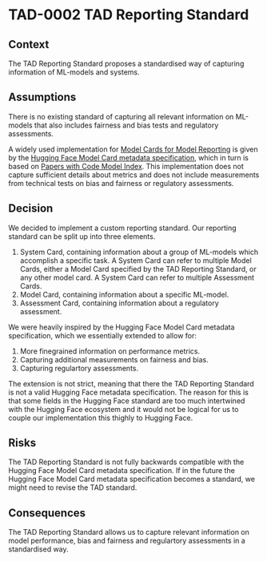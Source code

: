 # TAD-0002 TAD Reporting Standard

## Context

The TAD Reporting Standard proposes a standardised way of capturing information of ML-models and systems.

## Assumptions

There is no existing standard of capturing all relevant information on ML-models that also includes
fairness and bias tests and regulatory assessments.

A widely used implementation for [Model Cards for Model Reporting](https://arxiv.org/abs/1810.03993) is given
by the [Hugging Face Model Card metadata specification](https://github.com/huggingface/hub-docs/blob/main/modelcard.md?plain=1),
which in turn is based on [Papers with Code Model Index](https://github.com/paperswithcode/model-index).
This implementation does not capture sufficient details about metrics and does not include measurements
from technical tests on bias and fairness or regulatory assessments.

## Decision

We decided to implement a custom reporting standard. Our reporting standard can be split up
into three elements.

1. System Card, containing information about a group of ML-models which accomplish a specific task.
A System Card can refer to multiple Model Cards, either a Model Card specified by the TAD Reporting
Standard, or any other model card. A System Card can refer to multiple Assessment Cards.
2. Model Card, containing information about a specific ML-model.
3. Assessment Card, containing information about a regulatory assessment.

We were heavily inspired by the Hugging Face Model Card metadata specification, which we essentially
extended to allow for:

1. More finegrained information on performance metrics.
2. Capturing additional measurements on fairness and bias.
3. Capturing regulartory assessments.

The extension is not strict, meaning that there the TAD Reporting Standard is not a valid Hugging Face
metadata specification. The reason for this is that some fields in the Hugging Face standard are too much
intertwined with the Hugging Face ecosystem and it would not be logical for us to couple our implementation
this thighly to Hugging Face.

## Risks

The TAD Reporting Standard is not fully backwards compatible with the Hugging Face Model Card
metadata specification. If in the future the Hugging Face Model Card metadata specification becomes
a standard, we might need to revise the TAD standard.

## Consequences

The TAD Reporting Standard allows us to capture relevant information on model performance, bias and fairness
and regulartory assessments in a standardised way.

